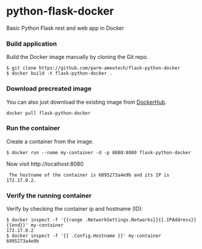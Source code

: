 # python-flask-docker
Basic Python Flask rest and web app in Docker

### Build application
Build the Docker image manually by cloning the Git repo.
```
$ git clone https://github.com/parm-ameotech/flask-python-docker
$ docker build -t flask-python-docker .
```

### Download precreated image
You can also just download the existing image from [DockerHub](https://hub.docker.com/r/parm-ameotech/flask-python-docker/).
```
docker pull flask-python-docker
```

### Run the container
Create a container from the image.
```
$ docker run --name my-container -d -p 8080:8080 flask-python-docker
```

Now visit http://localhost:8080
```
 The hostname of the container is 6095273a4e9b and its IP is 172.17.0.2. 
```

### Verify the running container
Verify by checking the container ip and hostname (ID):
```
$ docker inspect -f '{{range .NetworkSettings.Networks}}{{.IPAddress}}{{end}}' my-container
172.17.0.2
$ docker inspect -f '{{ .Config.Hostname }}' my-container
6095273a4e9b
```

